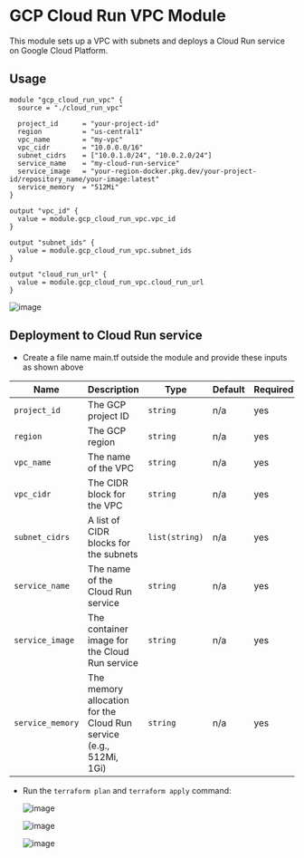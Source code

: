 # GCP Cloud Run VPC Module

This module sets up a VPC with subnets and deploys a Cloud Run service on Google Cloud Platform.

## Usage

```hcl
module "gcp_cloud_run_vpc" {
  source = "./cloud_run_vpc"

  project_id      = "your-project-id"
  region          = "us-central1"
  vpc_name        = "my-vpc"
  vpc_cidr        = "10.0.0.0/16"
  subnet_cidrs    = ["10.0.1.0/24", "10.0.2.0/24"]
  service_name    = "my-cloud-run-service"
  service_image   = "your-region-docker.pkg.dev/your-project-id/repository_name/your-image:latest"
  service_memory  = "512Mi"
}

output "vpc_id" {
  value = module.gcp_cloud_run_vpc.vpc_id
}

output "subnet_ids" {
  value = module.gcp_cloud_run_vpc.subnet_ids
}

output "cloud_run_url" {
  value = module.gcp_cloud_run_vpc.cloud_run_url
}
```
![image](https://github.com/gautam43/CloudRunVPC/assets/49231797/f88d66e9-37a0-4032-8881-0051ad39ec09)

## Deployment to Cloud Run service

* Create a file name main.tf outside the module and provide these inputs as shown above

| Name            | Description                                                                 | Type           | Default | Required |
|-----------------|-----------------------------------------------------------------------------|----------------|---------|----------|
| `project_id`    | The GCP project ID                                                          | `string`       | n/a     | yes      |
| `region`        | The GCP region                                                              | `string`       | n/a     | yes      |
| `vpc_name`      | The name of the VPC                                                         | `string`       | n/a     | yes      |
| `vpc_cidr`      | The CIDR block for the VPC                                                  | `string`       | n/a     | yes      |
| `subnet_cidrs`  | A list of CIDR blocks for the subnets                                       | `list(string)` | n/a     | yes      |
| `service_name`  | The name of the Cloud Run service                                           | `string`       | n/a     | yes      |
| `service_image` | The container image for the Cloud Run service                               | `string`       | n/a     | yes      |
| `service_memory`| The memory allocation for the Cloud Run service (e.g., 512Mi, 1Gi)          | `string`       | n/a     | yes      |

* Run the ```terraform plan``` and ```terraform apply``` command:

  ![image](https://github.com/gautam43/CloudRunVPC/assets/49231797/02de012d-a04f-490c-b853-668cf6e55a45)

  ![image](https://github.com/gautam43/CloudRunVPC/assets/49231797/e5bd3e72-544f-4548-bea1-fa4ce583c83e)

  ![image](https://github.com/gautam43/CloudRunVPC/assets/49231797/b7e3a3f4-c840-441a-a699-4ddc56d390fe)



